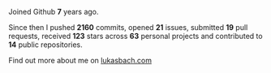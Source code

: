 Joined Github **7** years ago.

Since then I pushed **2160** commits, opened **21** issues, submitted **19** pull requests, received **123** stars across **63** personal projects and contributed to **14** public repositories.

Find out more about me on [lukasbach.com](https://lukasbach.com)
